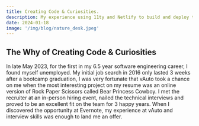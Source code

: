 ```yaml
---
title: Creating Code & Curiosities.
description: My experience using 11ty and Netlify to build and deploy this website.
date: 2024-01-18
image: '/img/blog/nature_desk.jpeg'
---
```

## The Why of Creating Code & Curiosities

In late May 2023, for the first in my 6.5 year software engineering career, I found myself unemployed. My initial job search in 2016 only lasted 3 weeks after a bootcamp graduation, I was very fortunate that vAuto took a chance on me when the most interesting project on my resume was an online version of Rock Paper Scissors called Bear Princess Cowboy. I met the recruiter at an in-person hiring event, nailed the technical interviews and proved to be an excellent fit on the team for 3 happy years. When I discovered the opportunity at Evernote, my experience at vAuto and interview skills was enough to land me an offer.

##